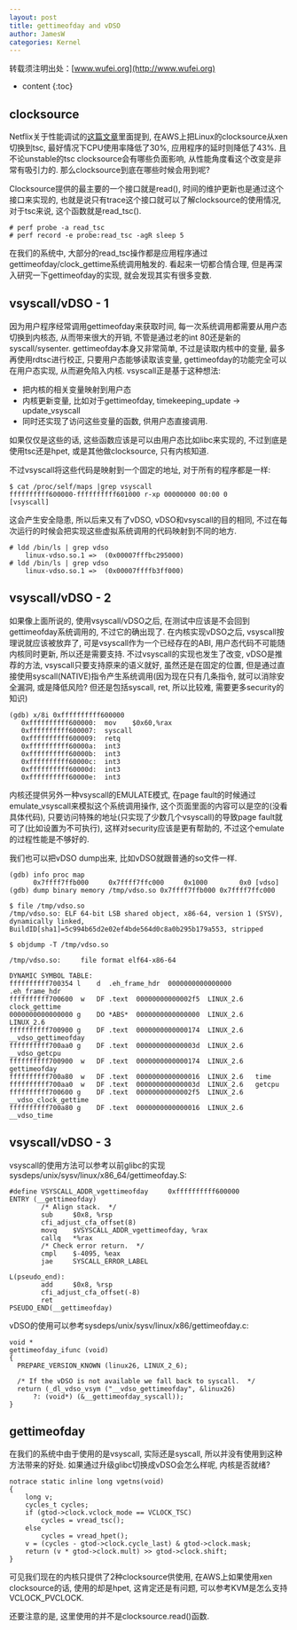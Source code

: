 ```yaml
---
layout: post
title: gettimeofday and vDSO
author: JamesW
categories: Kernel
---
```


转载须注明出处：[www.wufei.org](http://www.wufei.org)

* content 
{:toc}

## clocksource

Netflix关于性能调试的[这篇文章](http://www.brendangregg.com/blog/2015-03-03/performance-tuning-linux-instances-on-ec2.html)里面提到, 在AWS上把Linux的clocksource从xen切换到tsc, 最好情况下CPU使用率降低了30%, 应用程序的延时则降低了43%. 且不论unstable的tsc clocksource会有哪些负面影响, 从性能角度看这个改变是非常有吸引力的. 那么clocksource到底在哪些时候会用到呢?

Clocksource提供的最主要的一个接口就是read(), 时间的维护更新也是通过这个接口来实现的, 也就是说只有trace这个接口就可以了解clocksource的使用情况, 对于tsc来说, 这个函数就是read_tsc().

	# perf probe -a read_tsc
	# perf record -e probe:read_tsc -agR sleep 5

在我们的系统中, 大部分的read_tsc操作都是应用程序通过gettimeofday/clock_gettime系统调用触发的. 看起来一切都合情合理, 但是再深入研究一下gettimeofday的实现, 就会发现其实有很多变数.

## vsyscall/vDSO - 1

因为用户程序经常调用gettimeofday来获取时间, 每一次系统调用都需要从用户态切换到内核态, 从而带来很大的开销, 不管是通过老的int 80还是新的syscall/sysenter. gettimeofday本身又非常简单, 不过是读取内核中的变量, 最多再使用rdtsc进行校正, 只要用户态能够读取该变量, gettimeofday的功能完全可以在用户态实现, 从而避免陷入内核. vsyscall正是基于这种想法:

* 把内核的相关变量映射到用户态
* 内核更新变量, 比如对于gettimeofday, timekeeping_update -> update_vsyscall
* 同时还实现了访问这些变量的函数, 供用户态直接调用.

如果仅仅是这些的话, 这些函数应该是可以由用户态比如libc来实现的, 不过到底是使用tsc还是hpet, 或是其他做clocksource, 只有内核知道.


不过vsyscall将这些代码是映射到一个固定的地址, 对于所有的程序都是一样:

	$ cat /proc/self/maps |grep vsyscall
	ffffffffff600000-ffffffffff601000 r-xp 00000000 00:00 0                  [vsyscall]

这会产生安全隐患, 所以后来又有了vDSO, vDSO和vsyscall的目的相同, 不过在每次运行的时候会把实现这些虚拟系统调用的代码映射到不同的地方.

	# ldd /bin/ls | grep vdso
        linux-vdso.so.1 =>  (0x00007fffbc295000)
	# ldd /bin/ls | grep vdso
        linux-vdso.so.1 =>  (0x00007ffffb3ff000)

## vsyscall/vDSO - 2

如果像上面所说的, 使用vsyscall/vDSO之后, 在测试中应该是不会回到gettimeofday系统调用的, 不过它的确出现了. 在内核实现vDSO之后, vsyscall按理说就应该被放弃了, 可是vsyscall作为一个已经存在的ABI, 用户态代码不可能随内核同时更新, 所以还是需要支持. 不过vsyscall的实现也发生了改变, vDSO是推荐的方法, vsyscall只要支持原来的语义就好, 虽然还是在固定的位置, 但是通过直接使用syscall(NATIVE)指令产生系统调用(因为现在只有几条指令, 就可以消除安全漏洞, 或是降低风险? 但还是包括syscall, ret, 所以比较难, 需要更多security的知识)

	(gdb) x/8i 0xffffffffff600000
	   0xffffffffff600000:  mov    $0x60,%rax
	   0xffffffffff600007:  syscall
	   0xffffffffff600009:  retq
	   0xffffffffff60000a:  int3
	   0xffffffffff60000b:  int3
	   0xffffffffff60000c:  int3
	   0xffffffffff60000d:  int3
	   0xffffffffff60000e:  int3

内核还提供另外一种vsyscall的EMULATE模式, 在page fault的时候通过emulate_vsyscall来模拟这个系统调用操作, 这个页面里面的内容可以是空的(没看具体代码), 只要访问特殊的地址(只实现了少数几个vsyscall)的导致page fault就可了(比如设置为不可执行), 这样对security应该是更有帮助的, 不过这个emulate的过程性能是不够好的.

我们也可以把vDSO dump出来, 比如vDSO就跟普通的so文件一样.

	(gdb) info proc map 
		  0x7ffff7ffb000     0x7ffff7ffc000     0x1000        0x0 [vdso]
	(gdb) dump binary memory /tmp/vdso.so 0x7ffff7ffb000 0x7ffff7ffc000

	$ file /tmp/vdso.so 
	/tmp/vdso.so: ELF 64-bit LSB shared object, x86-64, version 1 (SYSV), dynamically linked, BuildID[sha1]=5c994b65d2e02ef4bde564d0c8a0b295b179a553, stripped

	$ objdump -T /tmp/vdso.so

	/tmp/vdso.so:     file format elf64-x86-64

	DYNAMIC SYMBOL TABLE:
	ffffffffff700354 l    d  .eh_frame_hdr  0000000000000000              .eh_frame_hdr
	ffffffffff700600  w   DF .text  00000000000002f5  LINUX_2.6   clock_gettime
	0000000000000000 g    DO *ABS*  0000000000000000  LINUX_2.6   LINUX_2.6
	ffffffffff700900 g    DF .text  0000000000000174  LINUX_2.6   __vdso_gettimeofday
	ffffffffff700aa0 g    DF .text  000000000000003d  LINUX_2.6   __vdso_getcpu
	ffffffffff700900  w   DF .text  0000000000000174  LINUX_2.6   gettimeofday
	ffffffffff700a80  w   DF .text  0000000000000016  LINUX_2.6   time
	ffffffffff700aa0  w   DF .text  000000000000003d  LINUX_2.6   getcpu
	ffffffffff700600 g    DF .text  00000000000002f5  LINUX_2.6   __vdso_clock_gettime
	ffffffffff700a80 g    DF .text  0000000000000016  LINUX_2.6   __vdso_time

## vsyscall/vDSO - 3

vsyscall的使用方法可以参考以前glibc的实现sysdeps/unix/sysv/linux/x86_64/gettimeofday.S:
 
	#define VSYSCALL_ADDR_vgettimeofday     0xffffffffff600000
	ENTRY (__gettimeofday)
			/* Align stack.  */
			sub     $0x8, %rsp
			cfi_adjust_cfa_offset(8)
			movq    $VSYSCALL_ADDR_vgettimeofday, %rax
			callq   *%rax
			/* Check error return.  */
			cmpl    $-4095, %eax
			jae     SYSCALL_ERROR_LABEL

	L(pseudo_end):
			add     $0x8, %rsp
			cfi_adjust_cfa_offset(-8)
			ret
	PSEUDO_END(__gettimeofday)

vDSO的使用可以参考sysdeps/unix/sysv/linux/x86/gettimeofday.c:

	void *
	gettimeofday_ifunc (void)
	{
	  PREPARE_VERSION_KNOWN (linux26, LINUX_2_6);

	  /* If the vDSO is not available we fall back to syscall.  */
	  return (_dl_vdso_vsym ("__vdso_gettimeofday", &linux26)
		  ?: (void*) (&__gettimeofday_syscall));
	}

## gettimeofday

在我们的系统中由于使用的是vsyscall, 实际还是syscall, 所以并没有使用到这种方法带来的好处. 如果通过升级glibc切换成vDSO会怎么样呢, 内核是否就绪?

	notrace static inline long vgetns(void)
	{
		long v;
		cycles_t cycles;
		if (gtod->clock.vclock_mode == VCLOCK_TSC)
			cycles = vread_tsc();
		else
			cycles = vread_hpet();
		v = (cycles - gtod->clock.cycle_last) & gtod->clock.mask;
		return (v * gtod->clock.mult) >> gtod->clock.shift;
	}

可见我们现在的内核只提供了2种clocksource供使用, 在AWS上如果使用xen clocksource的话, 使用的却是hpet, 这肯定还是有问题, 可以参考KVM是怎么支持VCLOCK_PVCLOCK.

还要注意的是, 这里使用的并不是clocksource.read()函数.

